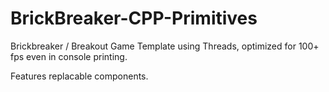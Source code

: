 # BrickBreaker-CPP-Primitives

Brickbreaker / Breakout Game Template using Threads, optimized for 100+ fps even in console printing. 

Features replacable components.

